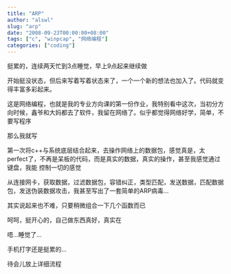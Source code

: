 ```yaml
---
title: "ARP"
author: "alswl"
slug: "arp"
date: "2008-09-23T00:00:00+08:00"
tags: ["c", "winpcap", "网络编程"]
categories: ["coding"]
---
```


挺累的，连续两天忙到3点睡觉，早上9点起来继续做

开始挺没状态，但后来写着写着状态来了，一个一个新的想法也加入了。代码就变得丰富多彩起来。

这是网络编程，也就是我的专业方向课的第一份作业，我特别看中这次，当初分方向时候，鑫爷和大妈都去了软件，我留在网络了。似乎都觉得网络好学，简单，不要写程序

那么我就写

第一次将c++与系统底层结合起来，去操作网络上的数据包，感觉真是，太perfect了，不再是呆板的代码，而是真实的数据，真实的操作，甚至我感觉通过键盘，我能
控制一切的感觉

从连接网卡，获取数据，过滤数据包，容错纠正，类型匹配，发送数据，匹配数据包，发送伪装数据攻击，我甚至写出了一套简单的ARP病毒…

其实说起来也不难，只要稍微组合一下几个函数而已

呵呵，挺开心的，自己做东西真好，真实在

唔…睡觉了…

手机打字还是挺累的…

待会儿放上详细流程

